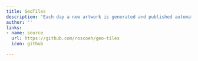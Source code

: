 ```yaml
---
title: GeoTiles
description: 'Each day a new artwork is generated and published automatically. '
author: ''
links:
- name: source
  url: https://github.com/roscoeh/geo-tiles
  icon: github

---
```

